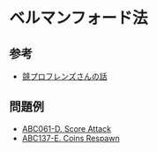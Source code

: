 # ベルマンフォード法

## 参考

- [競プロフレンズさんの話](https://twitter.com/kyopro_friends/status/1161944018357350400)

## 問題例

- [ABC061-D. Score Attack](https://atcoder.jp/contests/abc061/tasks/abc061_d)
- [ABC137-E. Coins Respawn](https://atcoder.jp/contests/abc137/tasks/abc137_e)

